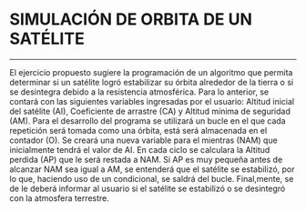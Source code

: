 # **SIMULACIÓN DE ORBITA DE UN SATÉLITE**

___

El ejercicio propuesto sugiere la programación de un algoritmo que permita determinar si un satélite logró estabilizar su órbita alrededor de la tierra o si se desintegra debido a la resistencia atmosférica. Para lo anterior, se contará con las siguientes variables ingresadas por el usuario: Altitud inicial del satélite (AI), Coeficiente de arrastre (CA) y Altitud mínima de seguridad (AM). Para el desarrollo del programa se utilizará un bucle en el que cada repetición será tomada como una órbita, está será almacenada en el contador (O). Se creará una nueva variable para el mientras (NAM) que inicialmente tendrá el valor de AI. En cada ciclo se calculara la Altitud perdida (AP) que le será restada a NAM. Si AP es muy pequeña antes de alcanzar NAM sea igual a AM, se entenderá que el satélite se estabilizó, por lo que, haciendo uso de un condicional, se saldrá del bucle. Final,mente, se de le deberá informar al usuario si el satélite se estabilizó o se desintegró con la atmosfera terrestre.